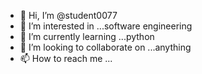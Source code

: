 - 👋 Hi, I’m @student0077
- 👀 I’m interested in ...software engineering
- 🌱 I’m currently learning ...python
- 💞️ I’m looking to collaborate on ...anything
- 📫 How to reach me ...

<!---
student0077/student0077 is a ✨ special ✨ repository because its `README.md` (this file) appears on your GitHub profile.
You can click the Preview link to take a look at your changes.
--->
